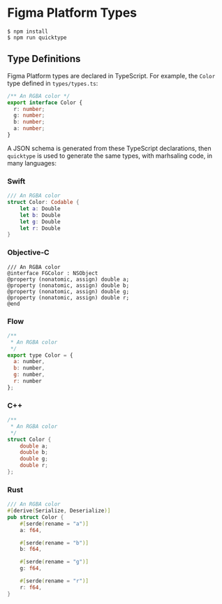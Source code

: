 # Figma Platform Types

```shell
$ npm install
$ npm run quicktype
```

## Type Definitions

Figma Platform types are declared in TypeScript. For example, the `Color` type defined in `types/types.ts`:

```ts
/** An RGBA color */
export interface Color {
  r: number;
  g: number;
  b: number;
  a: number;
}
```

A JSON schema is generated from these TypeScript declarations, then `quicktype` is used to generate the same types, with marhsaling code, in many languages:

### Swift

```swift
/// An RGBA color
struct Color: Codable {
    let a: Double
    let b: Double
    let g: Double
    let r: Double
}
```

### Objective-C

```objc
/// An RGBA color
@interface FGColor : NSObject
@property (nonatomic, assign) double a;
@property (nonatomic, assign) double b;
@property (nonatomic, assign) double g;
@property (nonatomic, assign) double r;
@end
```

### Flow

```js
/**
 * An RGBA color
 */
export type Color = {
  a: number,
  b: number,
  g: number,
  r: number
};
```

### C++

```cpp
/**
 * An RGBA color
 */
struct Color {
    double a;
    double b;
    double g;
    double r;
};
```

### Rust

```rust
/// An RGBA color
#[derive(Serialize, Deserialize)]
pub struct Color {
    #[serde(rename = "a")]
    a: f64,

    #[serde(rename = "b")]
    b: f64,

    #[serde(rename = "g")]
    g: f64,

    #[serde(rename = "r")]
    r: f64,
}
```
